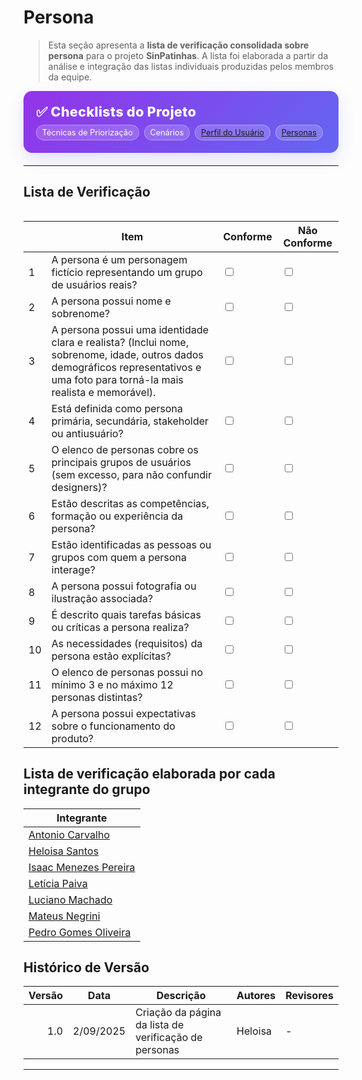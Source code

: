# Persona

> Esta seção apresenta a **lista de verificação consolidada sobre persona** para o projeto **SinPatinhas**. A lista foi elaborada a partir da análise e integração das listas individuais produzidas pelos membros da equipe.

<div class="plan-hero">
  <div class="plan-hero__title">✅ Checklists do Projeto</div>
  <div class="plan-hero__chips">
    <span class="chip">Técnicas de Priorização</span>
    <span class="chip">Cenários</span>
    <a href="./lista_verificacao_perfil_usuario.md" class="chip">Perfil do Usuário</a>
    <a href="./lista_personas.md" class="chip">Personas</a>
  </div>
</div>

---

## Lista de Verificação

<div class="plan-grid">


</div>

<table>
    <thead>
        <tr>
            <th></th>
            <th>Item</th>
            <th>Conforme</th>
            <th>Não Conforme</th>
        </tr>
    </thead>
    <tbody>
    <tr>
      <td>1</td>
      <td>A persona é um personagem fictício representando um grupo de usuários reais?</td>
      <td><input type="checkbox" name="conforme1"></td>
      <td><input type="checkbox" name="nao_conforme1"></td>
    </tr>
    <tr>
      <td>2</td>
      <td>A persona possui nome e sobrenome?</td>
      <td><input type="checkbox" name="conforme2"></td>
      <td><input type="checkbox" name="nao_conforme2"></td>
    </tr>
    <tr>
      <td>3</td>
      <td>A persona possui uma identidade clara e realista? (Inclui nome, sobrenome, idade, outros dados demográficos representativos e uma foto para torná-la mais realista e memorável).</td>
      <td><input type="checkbox" name="conforme3"></td>
      <td><input type="checkbox" name="nao_conforme3"></td>
    </tr>
    <tr>
      <td>4</td>
      <td>Está definida como persona primária, secundária, stakeholder ou antiusuário?</td>
      <td><input type="checkbox" name="conforme4"></td>
      <td><input type="checkbox" name="nao_conforme4"></td>
    </tr>
    <tr>
      <td>5</td>
      <td>O elenco de personas cobre os principais grupos de usuários (sem excesso, para não confundir designers)?</td>
      <td><input type="checkbox" name="conforme5"></td>
      <td><input type="checkbox" name="nao_conforme5"></td>
    </tr>
    <tr>
      <td>6</td>
      <td>Estão descritas as competências, formação ou experiência da persona?</td>
      <td><input type="checkbox" name="conforme6"></td>
      <td><input type="checkbox" name="nao_conforme6"></td>
    </tr>
    <tr>
      <td>7</td>
      <td>Estão identificadas as pessoas ou grupos com quem a persona interage?</td>
      <td><input type="checkbox" name="conforme7"></td>
      <td><input type="checkbox" name="nao_conforme7"></td>
    </tr>
    <tr>
      <td>8</td>
      <td>A persona possui fotografia ou ilustração associada?</td>
      <td><input type="checkbox" name="conforme8"></td>
      <td><input type="checkbox" name="nao_conforme8"></td>
    </tr>
    <tr>
      <td>9</td>
      <td>É descrito quais tarefas básicas ou críticas a persona realiza?</td>
      <td><input type="checkbox" name="conforme9"></td>
      <td><input type="checkbox" name="nao_conforme9"></td>
    </tr>
    <tr>
      <td>10</td>
      <td>As necessidades (requisitos) da persona estão explícitas?</td>
      <td><input type="checkbox" name="conforme10"></td>
      <td><input type="checkbox" name="nao_conforme10"></td>
    </tr>
    <tr>
      <td>11</td>
      <td>O elenco de personas possui no mínimo 3 e no máximo 12 personas distintas?</td>
      <td><input type="checkbox" name="conforme11"></td>
      <td><input type="checkbox" name="nao_conforme11"></td>
    </tr>
    <tr>
      <td>12</td>
      <td>A persona possui expectativas sobre o funcionamento do produto?</td>
      <td><input type="checkbox" name="conforme12"></td>
      <td><input type="checkbox" name="nao_conforme12"></td>
    </tr>
    </tbody>
</table>


## Lista de verificação elaborada por cada integrante do grupo

| Integrante |
|------------|
| [Antonio Carvalho]() |
| [Heloisa Santos](https://drive.google.com/file/d/1K0e3XNcUESht1RplX1DdndrmKwyfXzac/view?usp=sharing) |
| [Isaac Menezes Pereira]() |
| [Letícia Paiva]() |
| [Luciano Machado]() |
| [Mateus Negrini]() |
| [Pedro Gomes Oliveira]() |

## Histórico de Versão

| Versão | Data       | Descrição                                   | Autores  | Revisores |
|-------:|------------|----------------------------------------------|----------|-----------|
| 1.0    | 2/09/2025 | Criação da página da lista de verificação de personas   | Heloisa  | -         |

---

<style>
:root{
  --sp-blue: #3766ae;      
  --sp-blue-600:#2f5a9b;
  --sp-blue-100:#e8f0fb;
  --muted: #475569;
  --bg-card: #ffffff;
  --ring: rgba(55,102,174,.25);
}

/* ====== Hero ====== */
.plan-hero{
  background: linear-gradient(135deg, #9333ea 0%, #6366f1 100%);
  border-radius: 14px;
  padding: 1.25rem 1.25rem;
  color: #fff;
  margin: .5rem 0 1.25rem;
  box-shadow: 0 10px 24px rgba(99,102,241,.18);
}
.plan-hero__title{
  font-size: 1.35rem;
  font-weight: 800;
  letter-spacing: .3px;
}
.plan-hero__chips{ margin-top: .5rem; display:flex; gap:.5rem; flex-wrap: wrap; }
.chip{
  font-size: .8rem;
  background: rgba(255,255,255,.18);
  border: 1px solid rgba(255,255,255,.35);
  padding: .25rem .55rem;
  border-radius: 999px;
  backdrop-filter: blur(2px);
}

/* ====== Grid ====== */
.plan-grid{
  display: grid;
  grid-template-columns: repeat(auto-fit, minmax(240px, 1fr));
  gap: 16px;
  align-items: stretch;
}

/* ====== Card ====== */
.card{
  display: block;
  text-decoration: none !important;
  background: var(--bg-card);
  border: 1px solid #e5e7eb;
  border-radius: 14px;
  padding: 16px 16px 14px;
  box-shadow: 0 2px 12px rgba(0,0,0,.04);
  transition: transform .2s ease, box-shadow .2s ease, border-color .2s ease;
  position: relative;
}
.card::before{
  content:"";
  position:absolute; inset:0;
  border-radius: 14px;
  padding:1px;
  background: linear-gradient(135deg, #8b5cf6 0%, #6366f1 100%);
  -webkit-mask: linear-gradient(#000 0 0) content-box, linear-gradient(#000 0 0);
  -webkit-mask-composite: xor; mask-composite: exclude;
  opacity:.0; transition: opacity .2s ease;
}
.card:hover{
  transform: translateY(-4px);
  box-shadow: 0 10px 22px rgba(0,0,0,.10);
  border-color: transparent;
}
.card:hover::before{ opacity: .9; }

.card__icon{
  width: 46px; height: 46px;
  border-radius: 12px;
  background: var(--sp-blue-100);
  display:grid; place-items:center;
  font-size: 1.35rem;
  margin-bottom: 10px;
  color: var(--sp-blue);
  box-shadow: inset 0 0 0 1px rgba(55,102,174,.12);
}
.card__title{
  font-weight: 700;
  font-size: 1.05rem;
  margin-bottom: 4px;
  color: #0f172a;
}
.card__desc{
  color: var(--muted);
  font-size: .95rem;
  line-height: 1.35;
}
</style>
